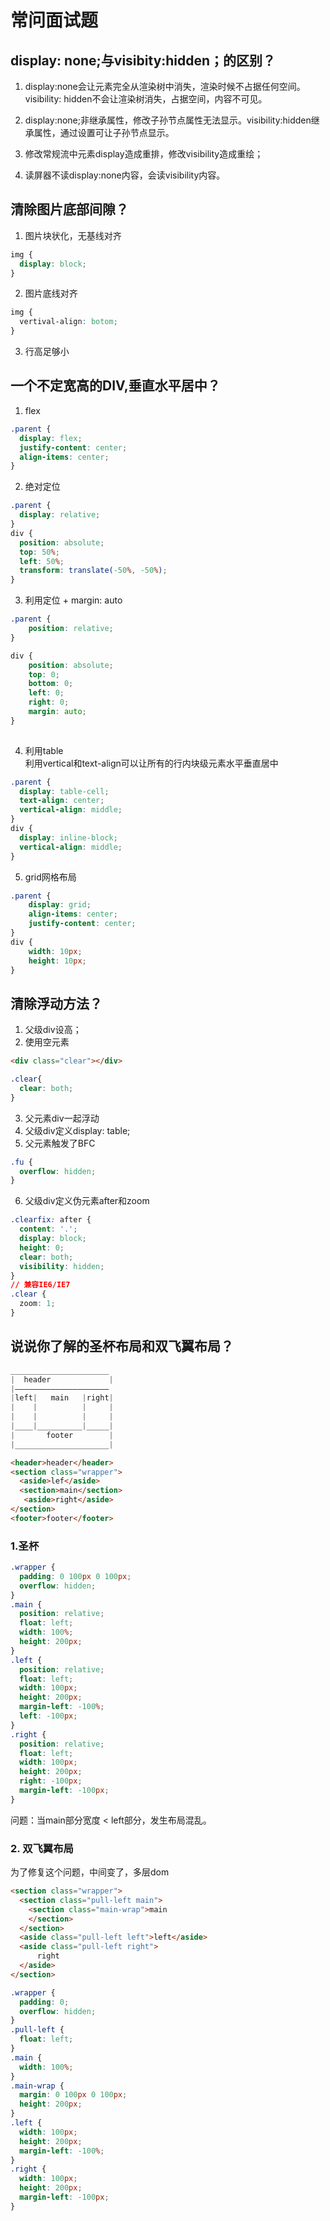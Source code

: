 # 常问面试题
## display: none;与visibity:hidden；的区别？
1. display:none会让元素完全从渲染树中消失，渲染时候不占据任何空间。visibility: hidden不会让渲染树消失，占据空间，内容不可见。

2. display:none;非继承属性，修改子孙节点属性无法显示。visibility:hidden继承属性，通过设置可让子孙节点显示。

3. 修改常规流中元素display造成重排，修改visibility造成重绘；

4. 读屏器不读display:none内容，会读visibility内容。




## 清除图片底部间隙？
1. 图片块状化，无基线对齐
```css
img {
  display: block;
}
```
2. 图片底线对齐
```css
img {
  vertival-align: botom;
}
```
3. 行高足够小


## 一个不定宽高的DIV,垂直水平居中？
1. flex
```css
.parent {
  display: flex;
  justify-content: center;
  align-items: center;
}
```

2. 绝对定位
```css
.parent {
  display: relative;
}
div {
  position: absolute;
  top: 50%;
  left: 50%;
  transform: translate(-50%, -50%);
}
```

3. 利用定位 + margin: auto
```css
.parent {
    position: relative;
}

div {
    position: absolute;
    top: 0;
    bottom: 0;
    left: 0;
    right: 0;
    margin: auto;
}
    
```

4. 利用table  
利用vertical和text-align可以让所有的行内块级元素水平垂直居中
```css
.parent {
  display: table-cell;
  text-align: center;
  vertical-align: middle;
}
div {
  display: inline-block;
  vertical-align: middle;
}
```

5. grid网格布局

```css
.parent {
    display: grid;
    align-items: center;
    justify-content: center;
}
div {
    width: 10px;
    height: 10px;
}
```


## 清除浮动方法？
1. 父级div设高；
2. 使用空元素
```html
<div class="clear"></div>
```
```css
.clear{
  clear: both;
}
```
3. 父元素div一起浮动
4. 父级div定义display: table;
5. 父元素触发了BFC
```css
.fu {
  overflow: hidden;
}
```
6. 父级div定义伪元素after和zoom
```css
.clearfix: after {
  content: '.';
  display: block;
  height: 0;
  clear: both;
  visibility: hidden;
}
// 兼容IE6/IE7
.clear {
  zoom: 1;
}
```



## 说说你了解的圣杯布局和双飞翼布局？

```js
______________________
|  header             |
|—————————————————————
|left|   main   |right|
|    |          |     |
|    |          |     |
|____|__________|_____|
|       footer        |
|_____________________|
```

```html
<header>header</header>
<section class="wrapper">
  <aside>lef</aside>
  <section>main</section>
   <aside>right</aside>
</section>
<footer>footer</footer>
```

### 1.圣杯
```css
.wrapper {
  padding: 0 100px 0 100px;
  overflow: hidden;
}
.main {
  position: relative;
  float: left;
  width: 100%;
  height: 200px;
}
.left {
  position: relative;
  float: left;
  width: 100px;
  height: 200px;
  margin-left: -100%;
  left: -100px;
}
.right {
  position: relative;
  float: left;
  width: 100px;
  height: 200px;
  right: -100px;
  margin-left: -100px;
}
```
问题：当main部分宽度 < left部分，发生布局混乱。

### 2. 双飞翼布局
为了修复这个问题，中间变了，多层dom
```html
<section class="wrapper">
  <section class="pull-left main">
    <section class="main-wrap">main
    </section>
  </section>
  <aside class="pull-left left">left</aside>
  <aside class="pull-left right">
      right
  </aside>
</section>
```
```css
.wrapper {
  padding: 0;
  overflow: hidden;
}
.pull-left {
  float: left;
}
.main {
  width: 100%;
}
.main-wrap {
  margin: 0 100px 0 100px;
  height: 200px;
}
.left {
  width: 100px;
  height: 200px;
  margin-left: -100%;
}
.right {
  width: 100px;
  height: 200px;
  margin-left: -100px;
}
```




